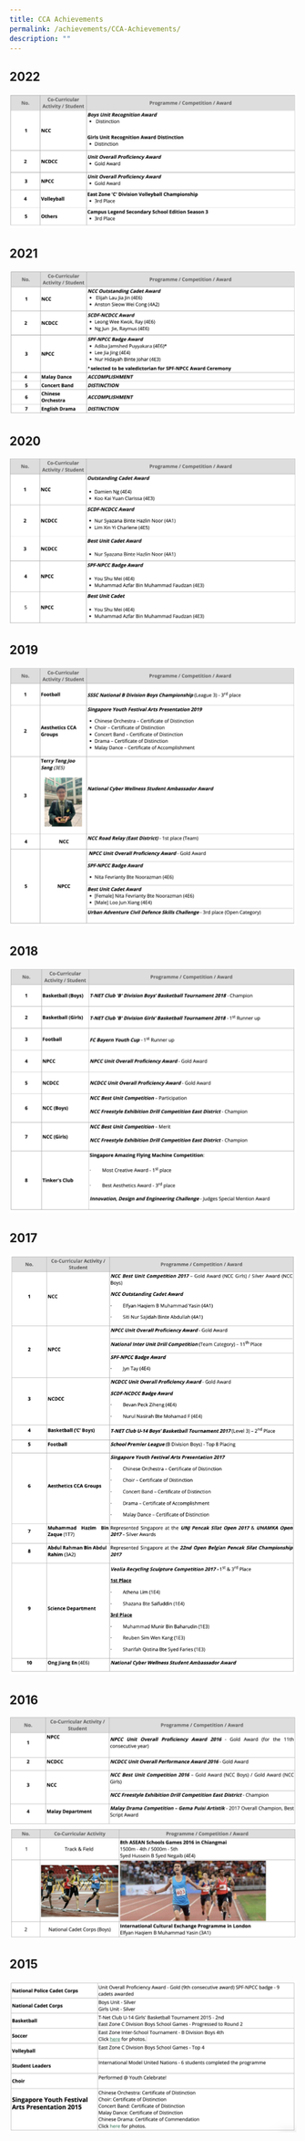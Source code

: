```yaml
---
title: CCA Achievements
permalink: /achievements/CCA-Achievements/
description: ""
---
```

2022
----
![](/images/cca2022.png)

2021
----
![](/images/cca2021.png)

2020
----
![](/images/cca2020.png)

2019
----
![](/images/cca2019.png)

2018
----
![](/images/cca2018.png)

2017
----
![](/images/cca2017.png)

2016
----
![](/images/cca2016.png)
![](/images/cca20162.png)

2015
----
![](/images/cca2015.png)